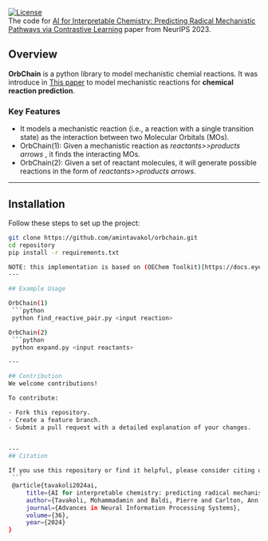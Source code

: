 [![License](https://img.shields.io/badge/license-MIT-blue.svg)](LICENSE)  
The code for [AI for Interpretable Chemistry: Predicting Radical
Mechanistic Pathways via Contrastive Learning](https://proceedings.neurips.cc/paper_files/paper/2023/file/0ca70969597da7166128f7755c64ffd5-Paper-Conference.pdf) paper from NeurIPS 2023.

## Overview  
**OrbChain** is a python library to model mechanistic chemial reactions.
It was introduce in [This paper](https://proceedings.neurips.cc/paper_files/paper/2023/file/0ca70969597da7166128f7755c64ffd5-Paper-Conference.pdf) to model mechanistic reactions for **chemical reaction prediction**.

### Key Features  
- It models a mechanistic reaction (i.e., a reaction with a single transition state) as the interaction between two Molecular Orbitals (MOs). 
- OrbChain(1): Given a mechanistic reaction as _reactants>>products arrows_ , it finds the interacting MOs.
- OrbChain(2): Given a set of reactant molecules, it will generate possible reactions in the form of _reactants>>products arrows_.

---

## Installation  
Follow these steps to set up the project:  

   ```bash
   git clone https://github.com/amintavakol/orbchain.git
   cd repository
   pip install -r requirements.txt

NOTE: this implementation is based on (OEChem Toolkit)[https://docs.eyesopen.com/toolkits/python/oechemtk/index.html]. Make sure to obtain the license of it.
---

## Example Usage

OrbChain(1)
    ```python 
    python find_reactive_pair.py <input reaction>

OrbChain(2)
    ```python
    python expand.py <input reactants>

---

## Contribution
We welcome contributions!

To contribute:

- Fork this repository.
- Create a feature branch.
- Submit a pull request with a detailed explanation of your changes.


---
## Citation

If you use this repository or find it helpful, please consider citing our work:
    ```
    @article{tavakoli2024ai,
        title={AI for interpretable chemistry: predicting radical mechanistic pathways via contrastive learning},
        author={Tavakoli, Mohammadamin and Baldi, Pierre and Carlton, Ann Marie and Chiu, Yin Ting and Shmakov, Alexander and Van Vranken, David},
        journal={Advances in Neural Information Processing Systems},
        volume={36},
        year={2024}
}


